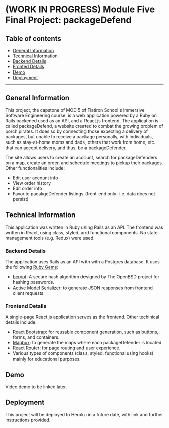 (WORK IN PROGRESS)
Module Five Final Project: packageDefend
====================================

## Table of contents
* [General Information](#general-information)
* [Technical Information](#technical-information)
* [Backend Details](#backend-details)
* [Fronted Details](#frontend-details)
* [Demo](#demo)
* [Deployment](#deployment)

---

## General Information
This project, the capstone of MOD 5 of Flatiron School's Immersive Software Engineering course, is a web application powered by a Ruby on Rails backened used as an API, and a React.js frontend. The application is called packageDefend, a website created to combat the growing problem of porch pirates. It does so by connecting those expecting a delivery of packages, but unable to receive a package personally, with individuals, such as stay-at-home moms and dads, others that work from home, etc. that can accept delivery, and thus, be a packageDefender. 

The site allows users to create an account, search for packageDefenders on a map, create an order, and schedule meetings to pickup their packages. Other functionalities include:

- Edit user account info
- View order history
- Edit order info
- Favorite pacakgeDefender listings (front-end only- i.e. data does not persist)

## Technical Information 

This application was written in Ruby using Rails as an API. The frontend was written in React, using class, styled, and functional components. No state management tools (e.g. Redux) were used. 

### Backend Details 
The application uses Rails as an API with with a Postgres database. It uses the following [Ruby Gems](https://rubygems.org/):

- [bcrypt](https://rubygems.org/gems/bcrypt): A secure hash algorithm designed by The OpenBSD project for hashing passwords.
- [Active Model Serializer](https://rubygems.org/gems/active_model_serializers/versions/0.10.2): to generate JSON responses from frontend client requests. 


### Frontend Details

A single-page React.js application serves as the frontend. Other techinical details include:
- [React Bootstrap](https://react-bootstrap.github.io/): for reusable component generation, such as buttons, forms, and containers.
- [Mapbox](https://www.mapbox.com/): to generate the maps where each packageDefender is located
- [React Router](https://reacttraining.com/react-router/web/guides/quick-start): for page routing and user experience. 
- Various types of components (class, styled, functional using hooks) mainly for educational purposes. 

## Demo
Video demo to be linked later.

## Deployment
This project will be deployed to Heroku in a future date, with link and further instructions provided.

